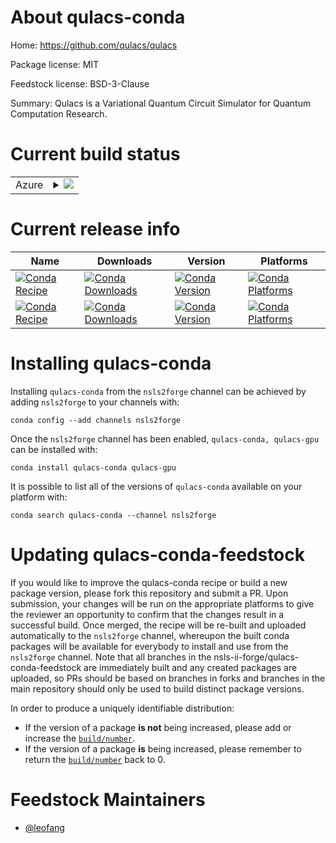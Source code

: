 About qulacs-conda
==================

Home: https://github.com/qulacs/qulacs

Package license: MIT

Feedstock license: BSD-3-Clause

Summary: Qulacs is a Variational Quantum Circuit Simulator for Quantum Computation Research.



Current build status
====================


<table>
    
  <tr>
    <td>Azure</td>
    <td>
      <details>
        <summary>
          <a href="https://dev.azure.com/nsls2forge/nsls2forge/_build/latest?definitionId=235&branchName=master">
            <img src="https://dev.azure.com/nsls2forge/nsls2forge/_apis/build/status/qulacs-feedstock?branchName=master">
          </a>
        </summary>
        <table>
          <thead><tr><th>Variant</th><th>Status</th></tr></thead>
          <tbody><tr>
              <td>linux_64</td>
              <td>
                <a href="https://dev.azure.com/nsls2forge/nsls2forge/_build/latest?definitionId=235&branchName=master">
                  <img src="https://dev.azure.com/nsls2forge/nsls2forge/_apis/build/status/qulacs-feedstock?branchName=master&jobName=linux&configuration=linux_64_" alt="variant">
                </a>
              </td>
            </tr>
          </tbody>
        </table>
      </details>
    </td>
  </tr>
</table>

Current release info
====================

| Name | Downloads | Version | Platforms |
| --- | --- | --- | --- |
| [![Conda Recipe](https://img.shields.io/badge/recipe-qulacs--conda-green.svg)](https://anaconda.org/nsls2forge/qulacs-conda) | [![Conda Downloads](https://img.shields.io/conda/dn/nsls2forge/qulacs-conda.svg)](https://anaconda.org/nsls2forge/qulacs-conda) | [![Conda Version](https://img.shields.io/conda/vn/nsls2forge/qulacs-conda.svg)](https://anaconda.org/nsls2forge/qulacs-conda) | [![Conda Platforms](https://img.shields.io/conda/pn/nsls2forge/qulacs-conda.svg)](https://anaconda.org/nsls2forge/qulacs-conda) |
| [![Conda Recipe](https://img.shields.io/badge/recipe-qulacs--gpu-green.svg)](https://anaconda.org/nsls2forge/qulacs-gpu) | [![Conda Downloads](https://img.shields.io/conda/dn/nsls2forge/qulacs-gpu.svg)](https://anaconda.org/nsls2forge/qulacs-gpu) | [![Conda Version](https://img.shields.io/conda/vn/nsls2forge/qulacs-gpu.svg)](https://anaconda.org/nsls2forge/qulacs-gpu) | [![Conda Platforms](https://img.shields.io/conda/pn/nsls2forge/qulacs-gpu.svg)](https://anaconda.org/nsls2forge/qulacs-gpu) |

Installing qulacs-conda
=======================

Installing `qulacs-conda` from the `nsls2forge` channel can be achieved by adding `nsls2forge` to your channels with:

```
conda config --add channels nsls2forge
```

Once the `nsls2forge` channel has been enabled, `qulacs-conda, qulacs-gpu` can be installed with:

```
conda install qulacs-conda qulacs-gpu
```

It is possible to list all of the versions of `qulacs-conda` available on your platform with:

```
conda search qulacs-conda --channel nsls2forge
```




Updating qulacs-conda-feedstock
===============================

If you would like to improve the qulacs-conda recipe or build a new
package version, please fork this repository and submit a PR. Upon submission,
your changes will be run on the appropriate platforms to give the reviewer an
opportunity to confirm that the changes result in a successful build. Once
merged, the recipe will be re-built and uploaded automatically to the
`nsls2forge` channel, whereupon the built conda packages will be available for
everybody to install and use from the `nsls2forge` channel.
Note that all branches in the nsls-ii-forge/qulacs-conda-feedstock are
immediately built and any created packages are uploaded, so PRs should be based
on branches in forks and branches in the main repository should only be used to
build distinct package versions.

In order to produce a uniquely identifiable distribution:
 * If the version of a package **is not** being increased, please add or increase
   the [``build/number``](https://conda.io/docs/user-guide/tasks/build-packages/define-metadata.html#build-number-and-string).
 * If the version of a package **is** being increased, please remember to return
   the [``build/number``](https://conda.io/docs/user-guide/tasks/build-packages/define-metadata.html#build-number-and-string)
   back to 0.

Feedstock Maintainers
=====================

* [@leofang](https://github.com/leofang/)

